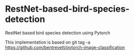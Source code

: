 # RestNet-based-bird-species-detection
RestNet based bird species detection using Pytorch


This implementation is based on git tag <tagname> -a https://github.com/bentrevett/pytorch-image-classification 
